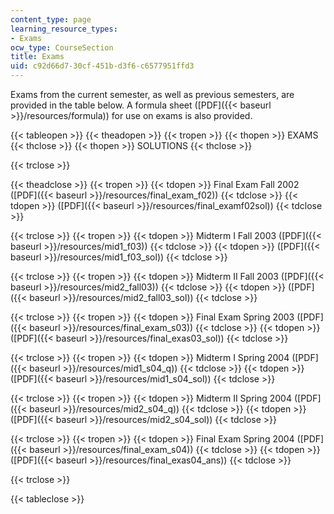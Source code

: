 ```yaml
---
content_type: page
learning_resource_types:
- Exams
ocw_type: CourseSection
title: Exams
uid: c92d66d7-30cf-451b-d3f6-c6577951ffd3
---
```


Exams from the current semester, as well as previous semesters, are provided in the table below. A formula sheet ([PDF]({{< baseurl >}}/resources/formula)) for use on exams is also provided.

{{< tableopen >}}
{{< theadopen >}}
{{< tropen >}}
{{< thopen >}}
EXAMS
{{< thclose >}}
{{< thopen >}}
SOLUTIONS
{{< thclose >}}

{{< trclose >}}

{{< theadclose >}}
{{< tropen >}}
{{< tdopen >}}
Final Exam Fall 2002 ([PDF]({{< baseurl >}}/resources/final_exam_f02))
{{< tdclose >}}
{{< tdopen >}}
([PDF]({{< baseurl >}}/resources/final_examf02sol))
{{< tdclose >}}

{{< trclose >}}
{{< tropen >}}
{{< tdopen >}}
Midterm I Fall 2003 ([PDF]({{< baseurl >}}/resources/mid1_f03))
{{< tdclose >}}
{{< tdopen >}}
([PDF]({{< baseurl >}}/resources/mid1_f03_sol))
{{< tdclose >}}

{{< trclose >}}
{{< tropen >}}
{{< tdopen >}}
Midterm II Fall 2003 ([PDF]({{< baseurl >}}/resources/mid2_fall03))
{{< tdclose >}}
{{< tdopen >}}
([PDF]({{< baseurl >}}/resources/mid2_fall03_sol))
{{< tdclose >}}

{{< trclose >}}
{{< tropen >}}
{{< tdopen >}}
Final Exam Spring 2003 ([PDF]({{< baseurl >}}/resources/final_exam_s03))
{{< tdclose >}}
{{< tdopen >}}
([PDF]({{< baseurl >}}/resources/final_exas03_sol))
{{< tdclose >}}

{{< trclose >}}
{{< tropen >}}
{{< tdopen >}}
Midterm I Spring 2004 ([PDF]({{< baseurl >}}/resources/mid1_s04_q))
{{< tdclose >}}
{{< tdopen >}}
([PDF]({{< baseurl >}}/resources/mid1_s04_sol))
{{< tdclose >}}

{{< trclose >}}
{{< tropen >}}
{{< tdopen >}}
Midterm II Spring 2004 ([PDF]({{< baseurl >}}/resources/mid2_s04_q))
{{< tdclose >}}
{{< tdopen >}}
([PDF]({{< baseurl >}}/resources/mid2_s04_sol))
{{< tdclose >}}

{{< trclose >}}
{{< tropen >}}
{{< tdopen >}}
Final Exam Spring 2004 ([PDF]({{< baseurl >}}/resources/final_exam_s04))
{{< tdclose >}}
{{< tdopen >}}
([PDF]({{< baseurl >}}/resources/final_exas04_ans))
{{< tdclose >}}

{{< trclose >}}

{{< tableclose >}}
